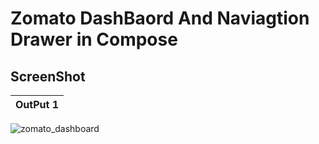 # Zomato DashBaord And Naviagtion Drawer in Compose

## ScreenShot

| OutPut 1      |
|------------|
![zomato_dashboard](https://github.com/Singh-Anshu/Zomato-DashBaord-And-ComposeNavigationDrawer/assets/83568913/c91ba19e-eaa3-4514-b237-7da6ae0d5ba7)
